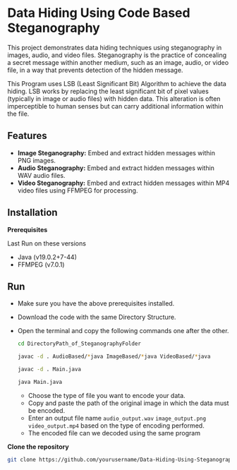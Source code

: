 # Data Hiding Using Code Based Steganography

This project demonstrates data hiding techniques using steganography in images, audio, and video files. Steganography is the practice of concealing a secret message within another medium, such as an image, audio, or video file, in a way that prevents detection of the hidden message.

This Program uses LSB (Least Significant Bit) Algorithm to achieve the data hiding. LSB works by replacing the least significant bit of pixel values (typically in image or audio files) with hidden data. This alteration is often imperceptible to human senses but can carry additional information within the file.

## Features 
* **Image Steganography:** Embed and extract hidden messages within PNG images.
* **Audio Steganography:** Embed and extract hidden messages within WAV audio files.
* **Video Steganography:** Embed and extract hidden messages within MP4 video files using FFMPEG for processing.

## Installation

**Prerequisites**

Last Run on these versions

* Java (v19.0.2+7-44)
* FFMPEG (v7.0.1)

## Run

* Make sure you have the above prerequisites installed.
* Download the code with the same Directory Structure.
* Open the terminal and copy the following commands one after the other.

  ```bash
  cd DirectoryPath_of_SteganographyFolder
  ```

  ```bash
  javac -d . AudioBased/*java ImageBased/*java VideoBased/*java
  ```

  ```bash
  javac -d . Main.java
  ```

  ```bash
  java Main.java
  ```
  
  * Choose the type of file you want to encode your data.
  * Copy and paste the path of the original image in which the data must be encoded.
  * Enter an output file name `audio_output.wav` `image_output.png` `video_output.mp4` based on the type of encoding performed.
  * The encoded file can we decoded using the same program

**Clone the repository**
```bash
git clone https://github.com/yourusername/Data-Hiding-Using-Steganography.git
```

